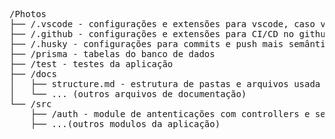 <pre>
/Photos
├── /.vscode - configurações e extensões para vscode, caso você use
├── /.github - configurações e extensões para CI/CD no github
├── /.husky - configurações para commits e push mais semânticos
├── /prisma - tabelas do banco de dados
├── /test - testes da aplicação
├── /docs
│   ├── structure.md - estrutura de pastas e arquivos usada no projeto
│   └── ... (outros arquivos de documentação)
└── /src
    ├── /auth - module de antenticações com controllers e services.
    ├── ...(outros modulos da aplicação)
</pre>
